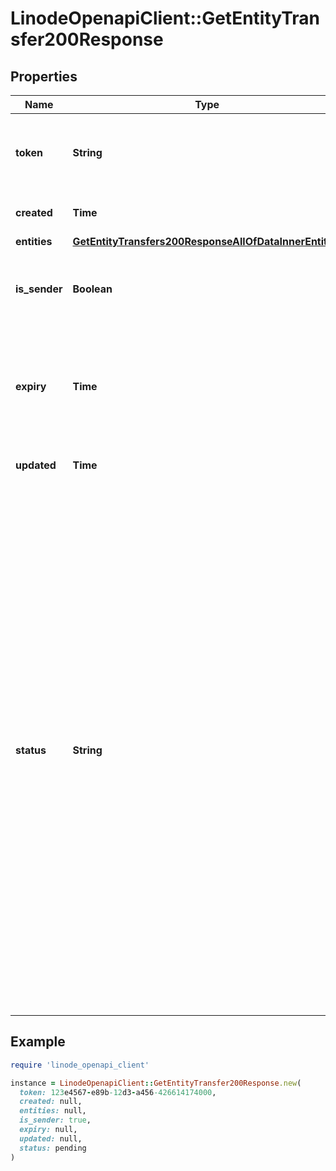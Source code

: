 # LinodeOpenapiClient::GetEntityTransfer200Response

## Properties

| Name | Type | Description | Notes |
| ---- | ---- | ----------- | ----- |
| **token** | **String** | The token used to identify and accept or cancel this transfer. | [optional] |
| **created** | **Time** | When this transfer was created. | [optional] |
| **entities** | [**GetEntityTransfers200ResponseAllOfDataInnerEntities**](GetEntityTransfers200ResponseAllOfDataInnerEntities.md) |  | [optional] |
| **is_sender** | **Boolean** | __Filterable__ If the requesting account created this transfer. | [optional] |
| **expiry** | **Time** | When this transfer expires. Transfers will automatically expire 24 hours after creation. | [optional] |
| **updated** | **Time** | When this transfer was last updated. | [optional] |
| **status** | **String** | __Filterable__ The status of the transfer request:  &#x60;accepted&#x60;: The transfer has been accepted by another user and is currently in progress. Transfers can take up to 3 hours to complete. &#x60;canceled&#x60;: The transfer has been canceled by the sender. &#x60;completed&#x60;: The transfer has completed successfully. &#x60;failed&#x60;: The transfer has failed after initiation. &#x60;pending&#x60;: The transfer is ready to be accepted. &#x60;stale&#x60;: The transfer has exceeded its expiration date. It can no longer be accepted or canceled. | [optional] |

## Example

```ruby
require 'linode_openapi_client'

instance = LinodeOpenapiClient::GetEntityTransfer200Response.new(
  token: 123e4567-e89b-12d3-a456-426614174000,
  created: null,
  entities: null,
  is_sender: true,
  expiry: null,
  updated: null,
  status: pending
)
```

